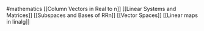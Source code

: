 #mathematics 
[[Column Vectors in Real to n]]
[[Linear Systems and Matrices]]
[[Subspaces and Bases of RRn]]
[[Vector Spaces]]
[[Linear maps in linalg]]
